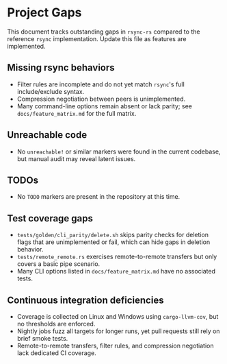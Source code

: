 # Project Gaps

This document tracks outstanding gaps in `rsync-rs` compared to the reference `rsync` implementation. Update this file as features are implemented.

## Missing rsync behaviors
- Filter rules are incomplete and do not yet match `rsync`'s full include/exclude syntax.
- Compression negotiation between peers is unimplemented.
- Many command-line options remain absent or lack parity; see `docs/feature_matrix.md` for the full matrix.

## Unreachable code
- No `unreachable!` or similar markers were found in the current codebase, but manual audit may reveal latent issues.

## TODOs
- No `TODO` markers are present in the repository at this time.

## Test coverage gaps
- `tests/golden/cli_parity/delete.sh` skips parity checks for deletion flags that are unimplemented or fail, which can hide gaps in deletion behavior.
- `tests/remote_remote.rs` exercises remote-to-remote transfers but only covers a basic pipe scenario.
- Many CLI options listed in `docs/feature_matrix.md` have no associated tests.

## Continuous integration deficiencies
- Coverage is collected on Linux and Windows using `cargo-llvm-cov`, but no thresholds are enforced.
- Nightly jobs fuzz all targets for longer runs, yet pull requests still rely on brief smoke tests.
- Remote-to-remote transfers, filter rules, and compression negotiation lack dedicated CI coverage.
